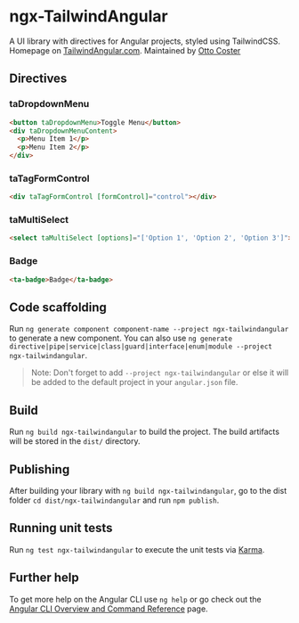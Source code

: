 # ngx-TailwindAngular

A UI library with directives for Angular projects, styled using TailwindCSS. Homepage on [TailwindAngular.com](https://tailwindangular.com). Maintained by [Otto Coster](https://ottocoster.com)

## Directives

### taDropdownMenu

```html
<button taDropdownMenu>Toggle Menu</button>
<div taDropdownMenuContent>
  <p>Menu Item 1</p>
  <p>Menu Item 2</p>
</div>
```

### taTagFormControl

```html
<div taTagFormControl [formControl]="control"></div>
```

### taMultiSelect

```html
<select taMultiSelect [options]="['Option 1', 'Option 2', 'Option 3']"></select>
```

### Badge

```html
<ta-badge>Badge</ta-badge>
```

## Code scaffolding

Run `ng generate component component-name --project ngx-tailwindangular` to generate a new component. You can also use `ng generate directive|pipe|service|class|guard|interface|enum|module --project ngx-tailwindangular`.

> Note: Don't forget to add `--project ngx-tailwindangular` or else it will be added to the default project in your `angular.json` file.

## Build

Run `ng build ngx-tailwindangular` to build the project. The build artifacts will be stored in the `dist/` directory.

## Publishing

After building your library with `ng build ngx-tailwindangular`, go to the dist folder `cd dist/ngx-tailwindangular` and run `npm publish`.

## Running unit tests

Run `ng test ngx-tailwindangular` to execute the unit tests via [Karma](https://karma-runner.github.io).

## Further help

To get more help on the Angular CLI use `ng help` or go check out the [Angular CLI Overview and Command Reference](https://angular.io/cli) page.
